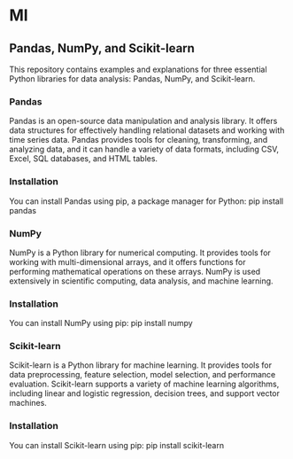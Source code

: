 # Ml
## Pandas, NumPy, and Scikit-learn
This repository contains examples and explanations for three essential Python libraries for data analysis: Pandas, NumPy, and Scikit-learn.

### Pandas
Pandas is an open-source data manipulation and analysis library. It offers data structures for effectively handling relational datasets and working with time series data. Pandas provides tools for cleaning, transforming, and analyzing data, and it can handle a variety of data formats, including CSV, Excel, SQL databases, and HTML tables.
### Installation
You can install Pandas using pip, a package manager for Python:
pip install pandas

### NumPy
NumPy is a Python library for numerical computing. It provides tools for working with multi-dimensional arrays, and it offers functions for performing mathematical operations on these arrays. NumPy is used extensively in scientific computing, data analysis, and machine learning.
### Installation
You can install NumPy using pip:
pip install numpy

### Scikit-learn
Scikit-learn is a Python library for machine learning. It provides tools for data preprocessing, feature selection, model selection, and performance evaluation. Scikit-learn supports a variety of machine learning algorithms, including linear and logistic regression, decision trees, and support vector machines.
### Installation
You can install Scikit-learn using pip:
pip install scikit-learn
